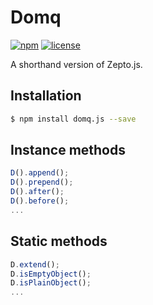 # Domq

[![npm](https://img.shields.io/npm/v/domq.js.svg)](https://www.npmjs.com/package/domq.js)
[![license](https://img.shields.io/github/license/mashape/apistatus.svg)](https://github.com/nzbin/domq)

A shorthand version of Zepto.js. 

## Installation

```sh
$ npm install domq.js --save
```

## Instance methods

```js
D().append();
D().prepend();
D().after();
D().before();
...
```

## Static methods

```js
D.extend();
D.isEmptyObject();
D.isPlainObject();
...
```